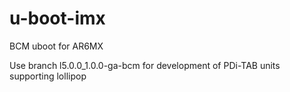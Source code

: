 u-boot-imx
==========

BCM uboot for AR6MX

Use branch l5.0.0_1.0.0-ga-bcm for development of PDi-TAB units supporting lollipop
